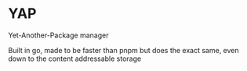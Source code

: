 # YAP

Yet-Another-Package manager

Built in go, made to be faster than pnpm but does the exact same, even down to the content addressable storage
